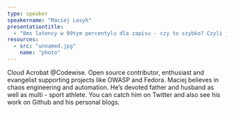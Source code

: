 ```yaml
---
type: speaker
speakername: "Maciej Lasyk"
presentationtitle:
  - "8ms latency w 99tym percentylu dla zapisu - czy to szybko? Czyli jak ważne jest \"SRE implements devops\""
resources:
  - src: "unnamed.jpg"
    name: "photo"
---
```

Cloud Acrobat @Codewise. Open source contributor, enthusiast and evangelist
supporting projects like OWASP and Fedora. Maciej believes in chaos engineering
and automation. He’s devoted father and husband as well as multi - sport athlete.
You can catch him on Twitter and also see his work on Github and his personal blogs.
